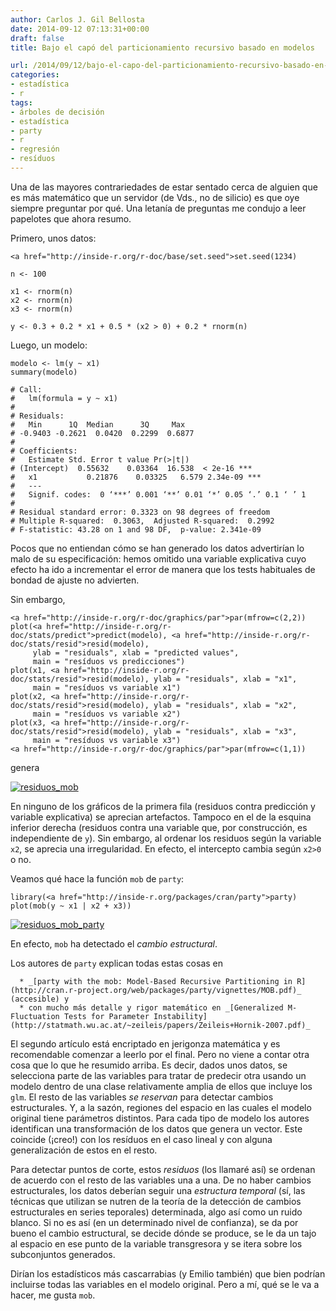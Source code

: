 ```yaml
---
author: Carlos J. Gil Bellosta
date: 2014-09-12 07:13:31+00:00
draft: false
title: Bajo el capó del particionamiento recursivo basado en modelos

url: /2014/09/12/bajo-el-capo-del-particionamiento-recursivo-basado-en-modelos/
categories:
- estadística
- r
tags:
- árboles de decisión
- estadística
- party
- r
- regresión
- resíduos
---
```


Una de las mayores contrariedades de estar sentado cerca de alguien que es más matemático que un servidor (de Vds., no de silicio) es que oye siempre preguntar por qué. Una letanía de preguntas me condujo a leer papelotes que ahora resumo.

Primero, unos datos:



    <a href="http://inside-r.org/r-doc/base/set.seed">set.seed(1234)

    n <- 100

    x1 <- rnorm(n)
    x2 <- rnorm(n)
    x3 <- rnorm(n)

    y <- 0.3 + 0.2 * x1 + 0.5 * (x2 > 0) + 0.2 * rnorm(n)



Luego, un modelo:



    modelo <- lm(y ~ x1)
    summary(modelo)

    # Call:
    #   lm(formula = y ~ x1)
    #
    # Residuals:
    #   Min      1Q  Median      3Q     Max
    # -0.9403 -0.2621  0.0420  0.2299  0.6877
    #
    # Coefficients:
    #   Estimate Std. Error t value Pr(>|t|)
    # (Intercept)  0.55632    0.03364  16.538  < 2e-16 ***
    #   x1           0.21876    0.03325   6.579 2.34e-09 ***
    #   ---
    #   Signif. codes:  0 ‘***’ 0.001 ‘**’ 0.01 ‘*’ 0.05 ‘.’ 0.1 ‘ ’ 1
    #
    # Residual standard error: 0.3323 on 98 degrees of freedom
    # Multiple R-squared:  0.3063,  Adjusted R-squared:  0.2992
    # F-statistic: 43.28 on 1 and 98 DF,  p-value: 2.341e-09



Pocos que no entiendan cómo se han generado los datos advertirían lo malo de su especificación: hemos omitido una variable explicativa cuyo efecto ha ido a incrementar el error de manera que los tests habituales de bondad de ajuste no advierten.

Sin embargo,



    <a href="http://inside-r.org/r-doc/graphics/par">par(mfrow=c(2,2))
    plot(<a href="http://inside-r.org/r-doc/stats/predict">predict(modelo), <a href="http://inside-r.org/r-doc/stats/resid">resid(modelo),
         ylab = "residuals", xlab = "predicted values",
         main = "resíduos vs predicciones")
    plot(x1, <a href="http://inside-r.org/r-doc/stats/resid">resid(modelo), ylab = "residuals", xlab = "x1",
         main = "resíduos vs variable x1")
    plot(x2, <a href="http://inside-r.org/r-doc/stats/resid">resid(modelo), ylab = "residuals", xlab = "x2",
         main = "resíduos vs variable x2")
    plot(x3, <a href="http://inside-r.org/r-doc/stats/resid">resid(modelo), ylab = "residuals", xlab = "x3",
         main = "resíduos vs variable x3")
    <a href="http://inside-r.org/r-doc/graphics/par">par(mfrow=c(1,1))



genera

[![residuos_mob](/wp-uploads/2014/09/residuos_mob.png)
](/wp-uploads/2014/09/residuos_mob.png)

En ninguno de los gráficos de la primera fila (residuos contra predicción y variable explicativa) se aprecian artefactos. Tampoco en el de la esquina inferior derecha (residuos contra una variable que, por construcción, es independiente de `y`). Sin embargo, al ordenar los residuos según la variable `x2`, se aprecia una irregularidad. En efecto, el intercepto cambia según `x2>0` o no.

Veamos qué hace la función `mob` de `party`:



    library(<a href="http://inside-r.org/packages/cran/party">party)
    plot(mob(y ~ x1 | x2 + x3))



[![residuos_mob_party](/wp-uploads/2014/09/residuos_mob_party.png)
](/wp-uploads/2014/09/residuos_mob_party.png)

En efecto, `mob` ha detectado el _cambio estructural_.

Los autores de `party` explican todas estas cosas en



	  * _[party with the mob: Model-Based Recursive Partitioning in R](http://cran.r-project.org/web/packages/party/vignettes/MOB.pdf)_ (accesible) y
	  * con mucho más detalle y rigor matemático en _[Generalized M-Fluctuation Tests for Parameter Instability](http://statmath.wu.ac.at/~zeileis/papers/Zeileis+Hornik-2007.pdf)_


El segundo artículo está encriptado en jerigonza matemática y es recomendable comenzar a leerlo por el final. Pero no viene a contar otra cosa que lo que he resumido arriba. Es decir, dados unos datos, se selecciona parte de las variables para tratar de predecir otra usando un modelo dentro de una clase relativamente amplia de ellos que incluye los `glm`. El resto de las variables _se reservan_ para detectar cambios estructurales. Y, a la sazón, regiones del espacio en las cuales el modelo original tiene parámetros distintos. Para cada tipo de modelo los autores identifican una transformación de los datos que genera un vector. Este coincide (¡creo!) con los resíduos en el caso lineal y con alguna generalización de estos en el resto.

Para detectar puntos de corte, estos _residuos_ (los llamaré así) se ordenan de acuerdo con el resto de las variables una a una. De no haber cambios estructurales, los datos deberían seguir una _estructura temporal_ (sí, las técnicas que utilizan se nutren de la teoría de la detección de cambios estructurales en series teporales) determinada, algo así como un ruido blanco. Si no es así (en un determinado nivel de confianza), se da por bueno el cambio estructural, se decide dónde se produce, se le da un tajo al espacio en ese punto de la variable transgresora y se itera sobre los subconjuntos generados.

Dirían los estadísticos más cascarrabias (y Emilio también) que bien podrían incluirse todas las variables en el modelo original. Pero a mí, qué se le va a hacer, me gusta `mob`.
